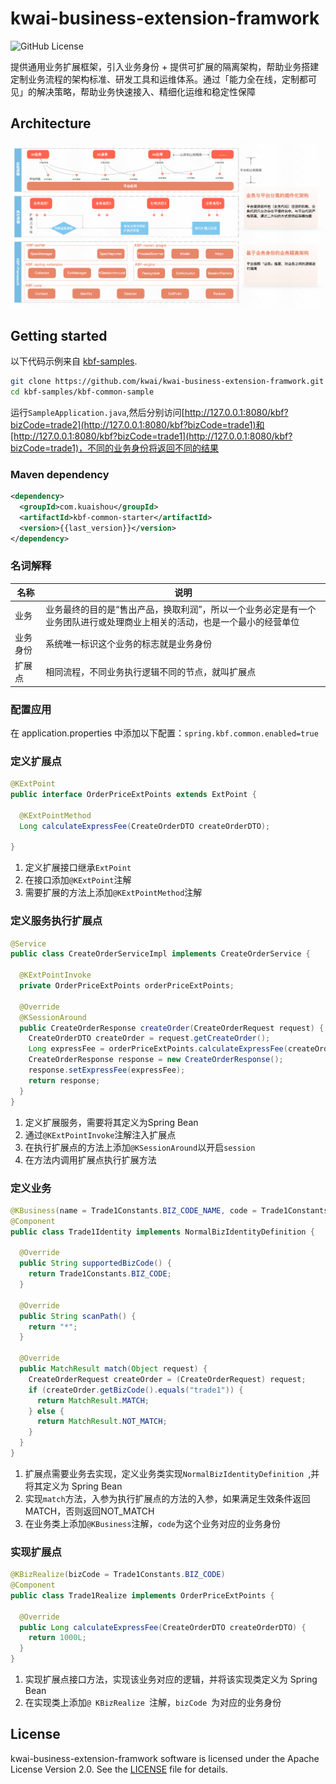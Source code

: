 # kwai-business-extension-framwork
![GitHub License](https://img.shields.io/github/license/kwai/kwai-business-extension-framwork)

提供通用业务扩展框架，引入业务身份 + 提供可扩展的隔离架构，帮助业务搭建定制业务流程的架构标准、研发工具和运维体系。通过「能力全在线，定制都可见」的解决策略，帮助业务快速接入、精细化运维和稳定性保障

## Architecture
![Architecture](img/readme/img.png)

## Getting started

以下代码示例来自 [kbf-samples](https://github.com/kwai/kwai-business-extension-framwork/tree/main/kbf-samples).

```bash
git clone https://github.com/kwai/kwai-business-extension-framwork.git
cd kbf-samples/kbf-common-sample
```
运行`SampleApplication.java`,然后分别访问[http://127.0.0.1:8080/kbf?bizCode=trade2](http://127.0.0.1:8080/kbf?bizCode=trade1)和[http://127.0.0.1:8080/kbf?bizCode=trade1](http://127.0.0.1:8080/kbf?bizCode=trade1)，不同的业务身份将返回不同的结果


### Maven dependency

```xml
<dependency>
  <groupId>com.kuaishou</groupId>
  <artifactId>kbf-common-starter</artifactId>
  <version>{{last_version}}</version>
</dependency>

```

### 名词解释
| 名称    | 说明 |
| ---- | ------- |
| 业务 | 业务最终的目的是“售出产品，换取利润”，所以一个业务必定是有一个业务团队进行或处理商业上相关的活动，也是一个最小的经营单位    |
| 业务身份 | 系统唯一标识这个业务的标志就是业务身份     |
| 扩展点   | 相同流程，不同业务执行逻辑不同的节点，就叫扩展点   |


### 配置应用
在 application.properties 中添加以下配置：`spring.kbf.common.enabled=true`


### 定义扩展点
```java
@KExtPoint
public interface OrderPriceExtPoints extends ExtPoint {

  @KExtPointMethod
  Long calculateExpressFee(CreateOrderDTO createOrderDTO);

}
```
1. 定义扩展接口继承`ExtPoint`
2. 在接口添加`@KExtPoint`注解
3. 需要扩展的方法上添加`@KExtPointMethod`注解

### 定义服务执行扩展点

```java
@Service
public class CreateOrderServiceImpl implements CreateOrderService {

  @KExtPointInvoke
  private OrderPriceExtPoints orderPriceExtPoints;

  @Override
  @KSessionAround
  public CreateOrderResponse createOrder(CreateOrderRequest request) {
    CreateOrderDTO createOrder = request.getCreateOrder();
    Long expressFee = orderPriceExtPoints.calculateExpressFee(createOrder);
    CreateOrderResponse response = new CreateOrderResponse();
    response.setExpressFee(expressFee);
    return response;
  }
}
```
1. 定义扩展服务，需要将其定义为Spring Bean
2. 通过`@KExtPointInvoke`注解注入扩展点
3. 在执行扩展点的方法上添加`@KSessionAround`以开启`session`
4. 在方法内调用扩展点执行扩展方法

### 定义业务
```java
@KBusiness(name = Trade1Constants.BIZ_CODE_NAME, code = Trade1Constants.BIZ_CODE)
@Component
public class Trade1Identity implements NormalBizIdentityDefinition {

  @Override
  public String supportedBizCode() {
    return Trade1Constants.BIZ_CODE;
  }

  @Override
  public String scanPath() {
    return "*";
  }

  @Override
  public MatchResult match(Object request) {
    CreateOrderRequest createOrder = (CreateOrderRequest) request;
    if (createOrder.getBizCode().equals("trade1")) {
      return MatchResult.MATCH;
    } else {
      return MatchResult.NOT_MATCH;
    }
  }
}
```
1. 扩展点需要业务去实现，定义业务类实现`NormalBizIdentityDefinition `,并将其定义为 Spring Bean
2. 实现`match`方法，入参为执行扩展点的方法的入参，如果满足生效条件返回MATCH，否则返回NOT_MATCH
3. 在业务类上添加`@KBusiness`注解，`code`为这个业务对应的业务身份


### 实现扩展点

```java
@KBizRealize(bizCode = Trade1Constants.BIZ_CODE)
@Component
public class Trade1Realize implements OrderPriceExtPoints {

  @Override
  public Long calculateExpressFee(CreateOrderDTO createOrderDTO) {
    return 1000L;
  }
}
```
1. 实现扩展点接口方法，实现该业务对应的逻辑，并将该实现类定义为 Spring Bean
2. 在实现类上添加`@ KBizRealize `注解，`bizCode `为对应的业务身份

## License

kwai-business-extension-framwork software is licensed under the Apache License Version 2.0. See the [LICENSE](https://github.com/kwai/kwai-business-extension-framwork/blob/main/LICENSE) file for details.

